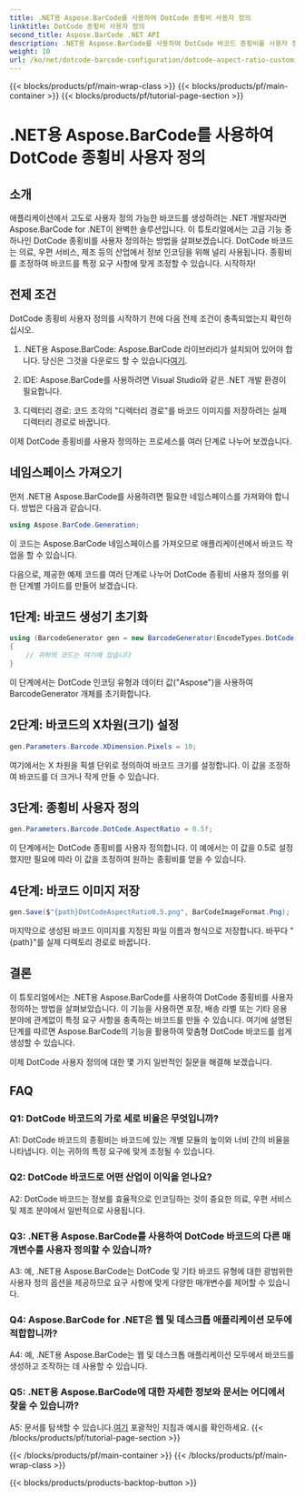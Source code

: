 ```yaml
---
title: .NET용 Aspose.BarCode를 사용하여 DotCode 종횡비 사용자 정의
linktitle: DotCode 종횡비 사용자 정의
second_title: Aspose.BarCode .NET API
description: .NET용 Aspose.BarCode를 사용하여 DotCode 바코드 종횡비를 사용자 정의하는 방법을 알아보세요. 귀하의 응용 분야에 맞는 맞춤형 바코드를 쉽게 만드십시오.
weight: 10
url: /ko/net/dotcode-barcode-configuration/dotcode-aspect-ratio-customization/
---
```


{{< blocks/products/pf/main-wrap-class >}}
{{< blocks/products/pf/main-container >}}
{{< blocks/products/pf/tutorial-page-section >}}

# .NET용 Aspose.BarCode를 사용하여 DotCode 종횡비 사용자 정의

## 소개

애플리케이션에서 고도로 사용자 정의 가능한 바코드를 생성하려는 .NET 개발자라면 Aspose.BarCode for .NET이 완벽한 솔루션입니다. 이 튜토리얼에서는 고급 기능 중 하나인 DotCode 종횡비를 사용자 정의하는 방법을 살펴보겠습니다. DotCode 바코드는 의료, 우편 서비스, 제조 등의 산업에서 정보 인코딩을 위해 널리 사용됩니다. 종횡비를 조정하여 바코드를 특정 요구 사항에 맞게 조정할 수 있습니다. 시작하자!

## 전제 조건

DotCode 종횡비 사용자 정의를 시작하기 전에 다음 전제 조건이 충족되었는지 확인하십시오.

1.  .NET용 Aspose.BarCode: Aspose.BarCode 라이브러리가 설치되어 있어야 합니다. 당신은 그것을 다운로드 할 수 있습니다[여기](https://releases.aspose.com/barcode/net/).

2. IDE: Aspose.BarCode를 사용하려면 Visual Studio와 같은 .NET 개발 환경이 필요합니다.

3. 디렉터리 경로: 코드 조각의 "디렉터리 경로"를 바코드 이미지를 저장하려는 실제 디렉터리 경로로 바꿉니다.

이제 DotCode 종횡비를 사용자 정의하는 프로세스를 여러 단계로 나누어 보겠습니다.

## 네임스페이스 가져오기

먼저 .NET용 Aspose.BarCode를 사용하려면 필요한 네임스페이스를 가져와야 합니다. 방법은 다음과 같습니다.

```csharp
using Aspose.BarCode.Generation;
```

이 코드는 Aspose.BarCode 네임스페이스를 가져오므로 애플리케이션에서 바코드 작업을 할 수 있습니다.

다음으로, 제공한 예제 코드를 여러 단계로 나누어 DotCode 종횡비 사용자 정의를 위한 단계별 가이드를 만들어 보겠습니다.

## 1단계: 바코드 생성기 초기화

```csharp
using (BarcodeGenerator gen = new BarcodeGenerator(EncodeTypes.DotCode, "Aspose"))
{
    // 귀하의 코드는 여기에 있습니다
}
```

이 단계에서는 DotCode 인코딩 유형과 데이터 값("Aspose")을 사용하여 BarcodeGenerator 개체를 초기화합니다.

## 2단계: 바코드의 X차원(크기) 설정

```csharp
gen.Parameters.Barcode.XDimension.Pixels = 10;
```

여기에서는 X 차원을 픽셀 단위로 정의하여 바코드 크기를 설정합니다. 이 값을 조정하여 바코드를 더 크거나 작게 만들 수 있습니다.

## 3단계: 종횡비 사용자 정의

```csharp
gen.Parameters.Barcode.DotCode.AspectRatio = 0.5f;
```

이 단계에서는 DotCode 종횡비를 사용자 정의합니다. 이 예에서는 이 값을 0.5로 설정했지만 필요에 따라 이 값을 조정하여 원하는 종횡비를 얻을 수 있습니다.

## 4단계: 바코드 이미지 저장

```csharp
gen.Save($"{path}DotCodeAspectRatio0.5.png", BarCodeImageFormat.Png);
```

마지막으로 생성된 바코드 이미지를 지정된 파일 이름과 형식으로 저장합니다. 바꾸다 "{path}"를 실제 디렉토리 경로로 바꿉니다.

## 결론

이 튜토리얼에서는 .NET용 Aspose.BarCode를 사용하여 DotCode 종횡비를 사용자 정의하는 방법을 살펴보았습니다. 이 기능을 사용하면 포장, 배송 라벨 또는 기타 응용 분야에 관계없이 특정 요구 사항을 충족하는 바코드를 만들 수 있습니다. 여기에 설명된 단계를 따르면 Aspose.BarCode의 기능을 활용하여 맞춤형 DotCode 바코드를 쉽게 생성할 수 있습니다.

이제 DotCode 사용자 정의에 대한 몇 가지 일반적인 질문을 해결해 보겠습니다.

## FAQ

### Q1: DotCode 바코드의 가로 세로 비율은 무엇입니까?

A1: DotCode 바코드의 종횡비는 바코드에 있는 개별 모듈의 높이와 너비 간의 비율을 나타냅니다. 이는 귀하의 특정 요구에 맞게 조정될 수 있습니다.

### Q2: DotCode 바코드로 어떤 산업이 이익을 얻나요?

A2: DotCode 바코드는 정보를 효율적으로 인코딩하는 것이 중요한 의료, 우편 서비스 및 제조 분야에서 일반적으로 사용됩니다.

### Q3: .NET용 Aspose.BarCode를 사용하여 DotCode 바코드의 다른 매개변수를 사용자 정의할 수 있습니까?

A3: 예, .NET용 Aspose.BarCode는 DotCode 및 기타 바코드 유형에 대한 광범위한 사용자 정의 옵션을 제공하므로 요구 사항에 맞게 다양한 매개변수를 제어할 수 있습니다.

### Q4: Aspose.BarCode for .NET은 웹 및 데스크톱 애플리케이션 모두에 적합합니까?

A4: 예, .NET용 Aspose.BarCode는 웹 및 데스크톱 애플리케이션 모두에서 바코드를 생성하고 조작하는 데 사용할 수 있습니다.

### Q5: .NET용 Aspose.BarCode에 대한 자세한 정보와 문서는 어디에서 찾을 수 있습니까?

A5: 문서를 탐색할 수 있습니다.[여기](https://reference.aspose.com/barcode/net/) 포괄적인 지침과 예시를 확인하세요.
{{< /blocks/products/pf/tutorial-page-section >}}

{{< /blocks/products/pf/main-container >}}
{{< /blocks/products/pf/main-wrap-class >}}

{{< blocks/products/products-backtop-button >}}
